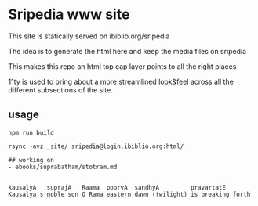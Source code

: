 # Sripedia www site

This site is statically served on ibiblio.org/sripedia

The idea is to generate the html here and keep the media files on sripedia

This makes this repo an html top cap layer points to all the right places

11ty is used to bring about a more streamlined look&feel across all the different subsections of the site.

## usage

```
npm run build
```

```
rsync -avz _site/ sripedia@login.ibiblio.org:html/

## working on
- ebooks/suprabatham/stotram.md


kausalyA   suprajA   Raama  poorvA  sandhyA         pravartatE
Kausalya's noble son O Rama eastern dawn (twilight) is breaking forth